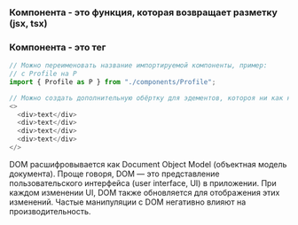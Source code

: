 ### Компонента - это функция, которая возвращает разметку (jsx, tsx)

### Компонента - это тег <App />

```javascript
// Можно переименовать название импортируемой компоненты, пример:
// c Profile на P
import { Profile as P } from "./components/Profile";
```

```javascript
// Можно создать дополнительную обёртку для эдементов, котороя ни как не будет влиять на разметку
<>
  <div>text</div>
  <div>text</div>
  <div>text</div>
  <div>text</div>
</>
```
DOM расшифровывается как Document Object Model (объектная модель документа). Проще говоря, DOM — это представление пользовательского интерфейса (user interface, UI) в приложении. При каждом изменении UI, DOM также обновляется для отображения этих изменений. Частые манипуляции с DOM негативно влияют на производительность.